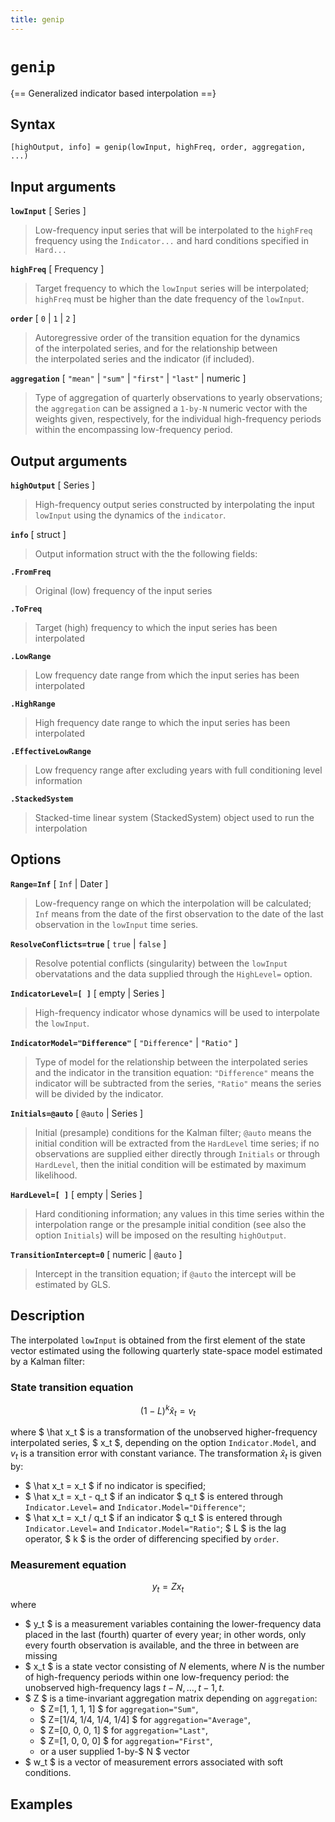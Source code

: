 ```yaml
---
title: genip
---
```


# `genip`

{== Generalized indicator based interpolation ==}


## Syntax 

    [highOutput, info] = genip(lowInput, highFreq, order, aggregation, ...)


## Input arguments 

__`lowInput`__ [ Series ] 
> 
> Low-frequency input series that will be interpolated to the `highFreq`
> frequency using the `Indicator...` and hard conditions specified in `Hard...`
> 

__`highFreq`__ [ Frequency ]
> 
> Target frequency to which the `lowInput` series will be interpolated;
> `highFreq` must be higher than the date frequency of the `lowInput`.
> 

__`order`__ [ `0` | `1` | `2` ]
> 
> Autoregressive order of the transition equation for the dynamics
> of the interpolated series, and for the relationship between
> the interpolated series and the indicator (if included).
> 

__`aggregation`__ [ `"mean"` | `"sum"` | `"first"` | `"last"` | numeric ]
> 
> Type of aggregation of quarterly observations to yearly observations;
> the `aggregation` can be assigned a `1-by-N` numeric vector with
> the weights given, respectively, for the individual high-frequency
> periods within the encompassing low-frequency period.
> 

## Output arguments 

__`highOutput`__ [ Series ] 
> 
> High-frequency output series constructed by interpolating the input
> `lowInput` using the dynamics of the `indicator`.
> 

__`info`__ [ struct ]
> 
> Output information struct with the the following fields:
> 

__`.FromFreq`__ 
> 
> Original (low) frequency of the input series
> 

__`.ToFreq`__ 
> 
> Target (high) frequency to which the input series has been interpolated
> 

__`.LowRange`__ 
> 
> Low frequency date range from which the input series has been interpolated
> 

__`.HighRange`__ 
> 
> High frequency date range to which the input series has been interpolated
> 

__`.EffectiveLowRange`__
> 
> Low frequency range after excluding years with full conditioning level information
> 

__`.StackedSystem`__
> 
> Stacked-time linear system (StackedSystem) object used to run the interpolation
> 


## Options 

__`Range=Inf`__ [ `Inf` | Dater ]
> 
> Low-frequency range on which the interpolation will be calculated;
> `Inf` means from the date of the first observation to
> the date of the last observation in the `lowInput` time series.
> 

__`ResolveConflicts=true`__ [ `true` | `false` ]
> 
> Resolve potential conflicts (singularity) between the `lowInput`
> obervatations and the data supplied through the `HighLevel=` option.
> 

__`IndicatorLevel=[ ]`__ [ empty | Series ] 
> 
> High-frequency indicator whose dynamics will be used to interpolate
> the `lowInput`.
> 

__`IndicatorModel="Difference"`__ [ `"Difference"` | `"Ratio"` ]
> 
> Type of model for the relationship between the interpolated series
> and the indicator in the transition equation: `"Difference"`
> means the indicator will be subtracted from the series, `"Ratio"`
> means the series will be divided by the indicator.
> 

__`Initials=@auto`__ [ `@auto` | Series ]
> 
> Initial (presample) conditions for the Kalman filter; `@auto` means
> the initial condition will be extracted from the `HardLevel`
> time series; if no observations are supplied either directly
> through `Initials` or through `HardLevel`, then the initial
> condition will be estimated by maximum likelihood.
> 

__`HardLevel=[ ]`__ [ empty | Series ]
> 
> Hard conditioning information; any values in this time series within
> the interpolation range or the presample initial condition (see also
> the option `Initials`) will be imposed on the resulting `highOutput`.
> 

__`TransitionIntercept=0`__ [ numeric | `@auto` ]
> 
> Intercept in the transition equation; if `@auto` the intercept will
> be estimated by GLS.
> 

## Description 

The interpolated `lowInput` is obtained from the first element of the state
vector estimated using the following quarterly state-space model
estimated by a Kalman filter:

### State transition equation 

$$ \left(1 - L\right)^k \hat x_t = v_t $$

where $ \hat x_t $ is a transformation of the unobserved higher-frequency
interpolated series, $ x_t $, depending on the option `Indicator.Model`,
and $v_t$ is a transition error with constant variance. The
transformation $\hat x_t$ is given by:

* $ \hat x_t = x_t $ if no indicator is specified;
* $ \hat x_t = x_t - q_t $ if an indicator $ q_t $ is entered through
`Indicator.Level=` and `Indicator.Model="Difference"`;
* $ \hat x_t = x_t / q_t $ if an indicator $ q_t $ is entered through
`Indicator.Level=` and `Indicator.Model="Ratio"`;
$ L $ is the lag operator, $ k $ is the order of differencing
specified by `order`.

### Measurement equation ###

$$ y_t = Z x_t $$
where 

* $ y_t $ is a measurement variables containing the lower-frequency data
placed in the last (fourth) quarter of every year; in other words, only
every fourth observation is available, and the three in between are
missing
* $ x_t $ is a state vector consisting of $N$ elements, where $N$
is the number of high-frequency periods within one low-frequency period:
the unobserved high-frequency lags $t-N, \dots, t-1, t$.
* $ Z $ is a time-invariant aggregation matrix depending on
`aggregation`: 
    * $ Z=[1, 1, 1, 1] $ for `aggregation="Sum"`, 
    * $ Z=[1/4, 1/4, 1/4, 1/4] $ for `aggregation="Average"`, 
    * $ Z=[0, 0, 0, 1] $ for `aggregation="Last"`, 
    * $ Z=[1, 0, 0, 0] $ for `aggregation="First"`, 
    * or a user supplied 1-by-$ N $ vector
* $ w_t $ is a vector of measurement errors associated with soft
conditions.

## Examples

```matlab
```

